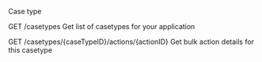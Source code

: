 Case type


GET
/casetypes
Get list of casetypes for your application


GET
/casetypes/{caseTypeID}/actions/{actionID}
Get bulk action details for this casetype